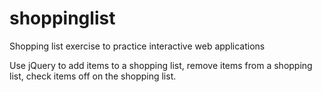 # shoppinglist
Shopping list exercise to practice interactive web applications

Use jQuery to add items to a shopping list, remove items from a shopping list, check items off on the shopping list.

